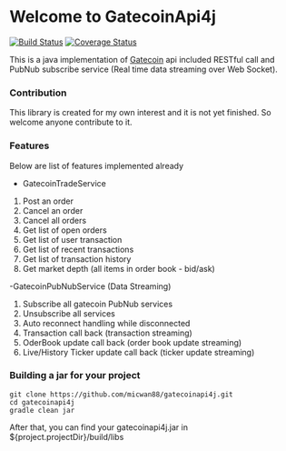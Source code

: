 # Welcome to GatecoinApi4j

[![Build Status](https://travis-ci.org/micwan88/gatecoinapi4j.svg?branch=master)](https://travis-ci.org/micwan88/gatecoinapi4j)
[![Coverage Status](https://coveralls.io/repos/github/micwan88/gatecoinapi4j/badge.svg?branch=master)](https://coveralls.io/github/micwan88/gatecoinapi4j?branch=master)

This is a java implementation of [Gatecoin](https://gatecoin.com/) api included RESTful call and PubNub subscribe service (Real time data streaming over Web Socket).

### Contribution
This library is created for my own interest and it is not yet finished.
So welcome anyone contribute to it.

### Features
Below are list of features implemented already
- GatecoinTradeService
1. Post an order
2. Cancel an order
3. Cancel all orders
4. Get list of open orders
5. Get list of user transaction
6. Get list of recent transactions
7. Get list of transaction history
8. Get market depth (all items in order book - bid/ask)

-GatecoinPubNubService (Data Streaming)
1. Subscribe all gatecoin PubNub services
2. Unsubscribe all services
3. Auto reconnect handling while disconnected
3. Transaction call back (transaction streaming)
4. OderBook update call back (order book update streaming)
5. Live/History Ticker update call back (ticker update streaming)

### Building a jar for your project
```
git clone https://github.com/micwan88/gatecoinapi4j.git
cd gatecoinapi4j
gradle clean jar
```
After that, you can find your gatecoinapi4j.jar in ${project.projectDir}/build/libs